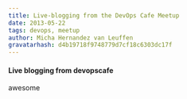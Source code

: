 ```yaml
---
title: Live-blogging from the DevOps Cafe Meetup
date: 2013-05-22
tags: devops, meetup
author: Micha Hernandez van Leuffen
gravatarhash: d4b19718f9748779d7cf18c6303dc17f
---
```


<h4 class="subheader">
Live blogging from devopscafe
</h4>

awesome
